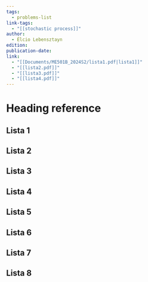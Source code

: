 ```yaml
---
tags:
  - problems-list
link-tags:
  - "[[stochastic process]]"
author:
  - Élcio Lebensztayn
edition: 
publication-date: 
link:
  - "[[Documents/ME501B_2024S2/lista1.pdf|lista1]]"
  - "[[lista2.pdf]]"
  - "[[lista3.pdf]]"
  - "[[lista4.pdf]]"
---
```

# Heading reference
## Lista 1
## Lista 2
## Lista 3
## Lista 4
## Lista 5
## Lista 6
## Lista 7
## Lista 8



